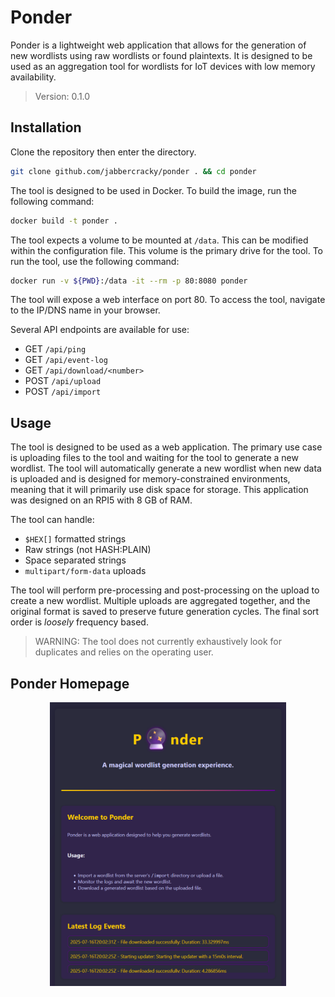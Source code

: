 # Ponder
Ponder is a lightweight web application that allows for the generation of new
wordlists using raw wordlists or found plaintexts. It is designed to be used
as an aggregation tool for wordlists for IoT devices with low
memory availability.

> Version: 0.1.0

## Installation
Clone the repository then enter the directory.
```bash
git clone github.com/jabbercracky/ponder . && cd ponder
```

The tool is designed to be used in Docker. To build the image, run the
following command:
```bash
docker build -t ponder .
```

The tool expects a volume to be mounted at `/data`. This can be modified within
the configuration file. This volume is the primary
drive for the tool. To run the tool, use the following command:
```bash
docker run -v ${PWD}:/data -it --rm -p 80:8080 ponder
```

The tool will expose a web interface on port 80. To access the tool, navigate
to the IP/DNS name in your browser.

Several API endpoints are available for use:
- GET `/api/ping`
- GET `/api/event-log`
- GET `/api/download/<number>`
- POST `/api/upload`
- POST `/api/import`

## Usage
The tool is designed to be used as a web application. The primary use case is
uploading files to the tool and waiting for the tool to generate a new
wordlist. The tool will automatically generate a new wordlist when new data is
uploaded and is designed for memory-constrained environments, meaning that it
will primarily use disk space for storage. This application was designed on an
RPI5 with 8 GB of RAM.

The tool can handle:
- `$HEX[]` formatted strings
- Raw strings (not HASH:PLAIN)
- Space separated strings
- `multipart/form-data` uploads

The tool will perform pre-processing and post-processing on the upload to create
a new wordlist. Multiple uploads are aggregated together, and the original format is
saved to preserve future generation cycles. The final sort order is *loosely* frequency
based.

> WARNING: The tool does not currently exhaustively look for duplicates and relies on the operating user.

## Ponder Homepage
<div align="center">
  <img src="./index.png" alt="Ponder Index" width="75%">
</div>
